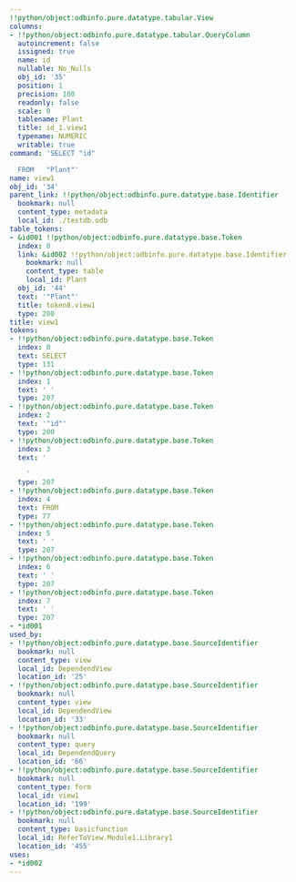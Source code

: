 ```yaml
---
!!python/object:odbinfo.pure.datatype.tabular.View
columns:
- !!python/object:odbinfo.pure.datatype.tabular.QueryColumn
  autoincrement: false
  issigned: true
  name: id
  nullable: No_Nulls
  obj_id: '35'
  position: 1
  precision: 100
  readonly: false
  scale: 0
  tablename: Plant
  title: id_1.view1
  typename: NUMERIC
  writable: true
command: 'SELECT "id"

  FROM   "Plant"'
name: view1
obj_id: '34'
parent_link: !!python/object:odbinfo.pure.datatype.base.Identifier
  bookmark: null
  content_type: metadata
  local_id: ./testdb.odb
table_tokens:
- &id001 !!python/object:odbinfo.pure.datatype.base.Token
  index: 8
  link: &id002 !!python/object:odbinfo.pure.datatype.base.Identifier
    bookmark: null
    content_type: table
    local_id: Plant
  obj_id: '44'
  text: '"Plant"'
  title: token8.view1
  type: 200
title: view1
tokens:
- !!python/object:odbinfo.pure.datatype.base.Token
  index: 0
  text: SELECT
  type: 131
- !!python/object:odbinfo.pure.datatype.base.Token
  index: 1
  text: ' '
  type: 207
- !!python/object:odbinfo.pure.datatype.base.Token
  index: 2
  text: '"id"'
  type: 200
- !!python/object:odbinfo.pure.datatype.base.Token
  index: 3
  text: '

    '
  type: 207
- !!python/object:odbinfo.pure.datatype.base.Token
  index: 4
  text: FROM
  type: 77
- !!python/object:odbinfo.pure.datatype.base.Token
  index: 5
  text: ' '
  type: 207
- !!python/object:odbinfo.pure.datatype.base.Token
  index: 6
  text: ' '
  type: 207
- !!python/object:odbinfo.pure.datatype.base.Token
  index: 7
  text: ' '
  type: 207
- *id001
used_by:
- !!python/object:odbinfo.pure.datatype.base.SourceIdentifier
  bookmark: null
  content_type: view
  local_id: DependendView
  location_id: '25'
- !!python/object:odbinfo.pure.datatype.base.SourceIdentifier
  bookmark: null
  content_type: view
  local_id: DependendView
  location_id: '33'
- !!python/object:odbinfo.pure.datatype.base.SourceIdentifier
  bookmark: null
  content_type: query
  local_id: DependendQuery
  location_id: '66'
- !!python/object:odbinfo.pure.datatype.base.SourceIdentifier
  bookmark: null
  content_type: form
  local_id: view1
  location_id: '199'
- !!python/object:odbinfo.pure.datatype.base.SourceIdentifier
  bookmark: null
  content_type: basicfunction
  local_id: ReferToView.Module1.Library1
  location_id: '455'
uses:
- *id002
---
```

